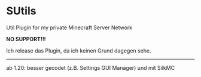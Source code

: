 # SUtils
Util Plugin for my private Minecraft Server Network

**NO SUPPORT!!!**

Ich release das Plugin, da ich keinen Grund dagegen sehe.

---

ab 1.20: besser gecodet (z.B. Settings GUI Manager) und mit SilkMC
